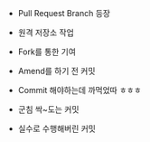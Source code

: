 * Pull Request Branch 등장
  
* 원격 저장소 작업

* Fork를 통한 기여

* Amend를 하기 전 커밋

* Commit 해야하는데 까먹었따 ㅎㅎㅎ

* 군침 싹~도는 커밋

* 실수로 수행해버린 커밋